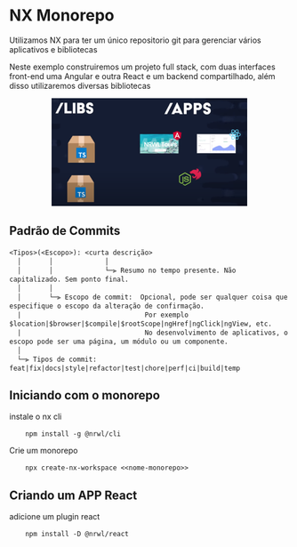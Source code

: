 # NX Monorepo

Utilizamos NX para ter um único repositorio git para gerenciar vários aplicativos e bibliotecas

Neste exemplo construiremos um projeto full stack, com duas interfaces front-end uma Angular e outra React e um backend compartilhado, além disso utilizaremos diversas bibliotecas

<p style="text-align: center;"><img src="./img/nx-img-1.png" width="70%"></p>


## Padrão de Commits

```
<Tipos>(<Escopo>): <curta descrição>
  │       │             │
  │       │             └─⫸ Resumo no tempo presente. Não capitalizado. Sem ponto final.
  │       │
  │       └─⫸ Escopo de commit:  Opcional, pode ser qualquer coisa que especifique o escopo da alteração de confirmação.
  |                               Por exemplo $location|$browser|$compile|$rootScope|ngHref|ngClick|ngView, etc.
  |                               No desenvolvimento de aplicativos, o escopo pode ser uma página, um módulo ou um componente.
  │
  └─⫸ Tipos de commit: feat|fix|docs|style|refactor|test|chore|perf|ci|build|temp
```



## Iniciando com o monorepo

instale o nx cli
```
	npm install -g @nrwl/cli
```

Crie um monorepo
```
    npx create-nx-workspace <<nome-monorepo>>
```



## Criando um APP React

adicione um plugin react

```
	npm install -D @nrwl/react
```


